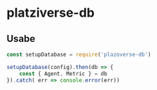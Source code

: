 # platziverse-db 
## Usabe

``` js
const setupDatabase = require('plazoverse-db')

setupDatabase(config).then(db => {
    const { Agent, Metric } = db
}).catch( err => console.error(err))
```